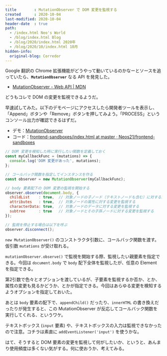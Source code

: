 ```yaml
---
title        : MutationObserver で DOM 変更を監視する
created      : 2020-10-04
last-modified: 2020-10-04
header-date  : true
path:
  - /index.html Neo's World
  - /blog/index.html Blog
  - /blog/2020/index.html 2020年
  - /blog/2020/10/index.html 10月
hidden-info:
  original-blog: Corredor
---
```


Google 翻訳の Chrome 拡張機能がどうやって動いているのかなーとソースを追っていたら、__`MutationObserver`__ なる API を発見した。

- [MutationObserver - Web API | MDN](https://developer.mozilla.org/ja/docs/Web/API/MutationObserver)

どうもコレで DOM の変更を監視できるようだ。

早速試してみた。以下のデモページにアクセスしたら開発者ツールを表示し、「Append」ボタンや「Remove」ボタンを押してみよう。「PROCESS」というコンソール出力が確認できるはずだ。

- デモ：[MutationObserver](https://neos21.github.io/frontend-sandboxes/mutation-observer/index.html)
- コード：[frontend-sandboxes/index.html at master · Neos21/frontend-sandboxes](https://github.com/neos21/frontend-sandboxes/blob/master/mutation-observer/index.html)

```javascript
// DOM 変更を検知した時に実行したい関数を定義しておく
const myCallbackFunc = (mutations) => {
  console.log('DOM 変更があった', mutations);
};

// コールバック関数を指定してインスタンスを作る
const observer = new MutationObserver(myCallbackFunc);

// body 要素配下の DOM 変更の監視を開始する
observer.observe(document.body, {
  childList    : true,  // 対象ノードの子ノード（テキストノードも含む）に対する追加・削除を監視する
  attributes   : true,  // 対象ノードの属性に対する変更を監視する
  characterData: true,  // 対象ノードのデータに対する変更を監視する
  subtree      : true   // 対象ノードとその子孫ノードに対する変更を監視する
});

// 監視を停止する場合は以下を呼ぶ
observer.disconnect();
```

`new MutationObserver()` のコンストラクタ引数に、コールバック関数を渡す。仮引数 `mutations` が受け取れる。

`mutationObserver.observe()` で監視を開始する際、監視したい親要素を指定できる。今回は `document.body` で `body` 配下全体を監視したが、任意の Element を指定できる。

第2引数で色々とオプションを渡しているが、子要素を監視するか否か、とか、属性の変更も見るかどうか、とかが指定できる。今回はあらゆる変更を検知するようオプションを指定しておいた。

あとは `body` 要素の配下で、`appendChild()` だったり、`innerHTML` の書き換えだったりが発生すると、この MutationObserver が反応してコールバック関数を実行してくれる、というワケ。

テキストボックス (`input` 要素) や、テキストボックスの入力は監視できなかったので注意。コチラは素直に `addEventListener('input')` を使うかな。

はて、そうすると DOM 要素の変更を監視して何がしたいか、というと、あんまり使用頻度は多くない気がする。何に使おうか、考えてみる。
